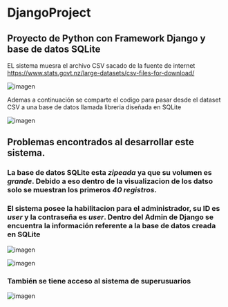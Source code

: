 # **DjangoProject**
## **Proyecto de Python con Framework Django y base de datos SQLite**

EL sistema muesra el archivo CSV sacado de la fuente de internet https://www.stats.govt.nz/large-datasets/csv-files-for-download/

![imagen](https://github.com/Carlitos2823/DjangoProject/assets/107945651/586da051-f474-44f2-b879-3585814e2fa6)

Ademas a continuación se comparte el codigo para pasar desde el dataset CSV a una base de datos llamada libreria diseñada en SQLite

![imagen](https://github.com/Carlitos2823/DjangoProject/assets/107945651/ab2474c3-262a-441d-95d3-c74af4f8c25a)

## Problemas encontrados al desarrollar este sistema.

### La base de datos SQLite esta _zipeada_ ya que su volumen es _grande_.  Debido a eso dentro de la visualizacion de los datso solo se muestran los primeros _40 registros_.

### El sistema posee la habilitacion para el administrador, su **ID** es _user_ y la **contraseña** es _user_.  Dentro del Admin de Django se encuentra la información referente a la base de datos creada en SQLite

![imagen](https://github.com/Carlitos2823/DjangoProject/assets/107945651/de9d93f7-e4f1-4d34-92d4-2d000a32fa89)

![imagen](https://github.com/Carlitos2823/DjangoProject/assets/107945651/79448e9e-4c6d-4b2a-9f33-179413d8b8a9)

### También se tiene acceso al sistema de superusuarios

![imagen](https://github.com/Carlitos2823/DjangoProject/assets/107945651/1bcdf2ea-f0eb-4b80-a690-fe28f56f6654)



